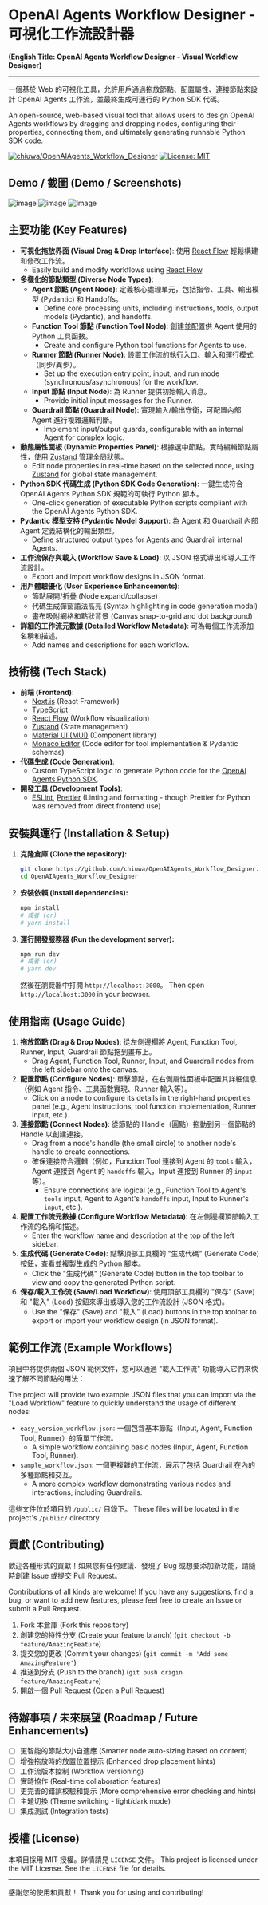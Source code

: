 # OpenAI Agents Workflow Designer - 可視化工作流設計器

**(English Title: OpenAI Agents Workflow Designer - Visual Workflow Designer)**

---

一個基於 Web 的可視化工具，允許用戶通過拖放節點、配置屬性、連接節點來設計 OpenAI Agents 工作流，並最終生成可運行的 Python SDK 代碼。

An open-source, web-based visual tool that allows users to design OpenAI Agents workflows by dragging and dropping nodes, configuring their properties, connecting them, and ultimately generating runnable Python SDK code.

[![chiuwa/OpenAIAgents_Workflow_Designer](https://img.shields.io/badge/GitHub-chiuwa/OpenAIAgents_Workflow_Designer-blue?logo=github)](https://github.com/chiuwa/OpenAIAgents_Workflow_Designer)
[![License: MIT](https://img.shields.io/badge/License-MIT-yellow.svg)](https://opensource.org/licenses/MIT)

## Demo / 截圖 (Demo / Screenshots)
![image](https://github.com/user-attachments/assets/ee6cee31-39e6-4e75-a94d-ef621576a807)
![image](https://github.com/user-attachments/assets/cf82b0ac-a784-4e8e-8ab7-4397518a0ac8)
![image](https://github.com/user-attachments/assets/7d441e67-69f9-40c6-abe9-68d74357b22e)



## 主要功能 (Key Features)

*   **可視化拖放界面 (Visual Drag & Drop Interface)**: 使用 [React Flow](https://reactflow.dev/) 輕鬆構建和修改工作流。
    *   Easily build and modify workflows using [React Flow](https://reactflow.dev/).
*   **多樣化的節點類型 (Diverse Node Types)**:
    *   **Agent 節點 (Agent Node)**: 定義核心處理單元，包括指令、工具、輸出模型 (Pydantic) 和 Handoffs。
        *   Define core processing units, including instructions, tools, output models (Pydantic), and handoffs.
    *   **Function Tool 節點 (Function Tool Node)**: 創建並配置供 Agent 使用的 Python 工具函數。
        *   Create and configure Python tool functions for Agents to use.
    *   **Runner 節點 (Runner Node)**: 設置工作流的執行入口、輸入和運行模式（同步/異步）。
        *   Set up the execution entry point, input, and run mode (synchronous/asynchronous) for the workflow.
    *   **Input 節點 (Input Node)**: 為 Runner 提供初始輸入消息。
        *   Provide initial input messages for the Runner.
    *   **Guardrail 節點 (Guardrail Node)**: 實現輸入/輸出守衛，可配置內部 Agent 進行複雜邏輯判斷。
        *   Implement input/output guards, configurable with an internal Agent for complex logic.
*   **動態屬性面板 (Dynamic Properties Panel)**: 根據選中節點，實時編輯節點屬性，使用 [Zustand](https://zustand-demo.pmnd.rs/) 管理全局狀態。
    *   Edit node properties in real-time based on the selected node, using [Zustand](https://zustand-demo.pmnd.rs/) for global state management.
*   **Python SDK 代碼生成 (Python SDK Code Generation)**: 一鍵生成符合 OpenAI Agents Python SDK 規範的可執行 Python 腳本。
    *   One-click generation of executable Python scripts compliant with the OpenAI Agents Python SDK.
*   **Pydantic 模型支持 (Pydantic Model Support)**: 為 Agent 和 Guardrail 內部 Agent 定義結構化的輸出類型。
    *   Define structured output types for Agents and Guardrail internal Agents.
*   **工作流保存與載入 (Workflow Save & Load)**: 以 JSON 格式導出和導入工作流設計。
    *   Export and import workflow designs in JSON format.
*   **用戶體驗優化 (User Experience Enhancements)**:
    *   節點展開/折疊 (Node expand/collapse)
    *   代碼生成彈窗語法高亮 (Syntax highlighting in code generation modal)
    *   畫布吸附網格和點狀背景 (Canvas snap-to-grid and dot background)
*   **詳細的工作流元數據 (Detailed Workflow Metadata)**: 可為每個工作流添加名稱和描述。
    *   Add names and descriptions for each workflow.

## 技術棧 (Tech Stack)

*   **前端 (Frontend)**:
    *   [Next.js](https://nextjs.org/) (React Framework)
    *   [TypeScript](https://www.typescriptlang.org/)
    *   [React Flow](https://reactflow.dev/) (Workflow visualization)
    *   [Zustand](https://zustand-demo.pmnd.rs/) (State management)
    *   [Material UI (MUI)](https://mui.com/) (Component library)
    *   [Monaco Editor](https://microsoft.github.io/monaco-editor/) (Code editor for tool implementation & Pydantic schemas)
*   **代碼生成 (Code Generation)**:
    *   Custom TypeScript logic to generate Python code for the [OpenAI Agents Python SDK](https://github.com/openai/openai-agents).
*   **開發工具 (Development Tools)**:
    *   [ESLint](https://eslint.org/), [Prettier](https://prettier.io/) (Linting and formatting - though Prettier for Python was removed from direct frontend use)

## 安裝與運行 (Installation & Setup)

1.  **克隆倉庫 (Clone the repository):**
    ```bash
    git clone https://github.com/chiuwa/OpenAIAgents_Workflow_Designer.git
    cd OpenAIAgents_Workflow_Designer
    ```

2.  **安裝依賴 (Install dependencies):**
    ```bash
    npm install
    # 或者 (or)
    # yarn install
    ```

3.  **運行開發服務器 (Run the development server):**
    ```bash
    npm run dev
    # 或者 (or)
    # yarn dev
    ```
    然後在瀏覽器中打開 `http://localhost:3000`。
    Then open `http://localhost:3000` in your browser.

## 使用指南 (Usage Guide)

1.  **拖放節點 (Drag & Drop Nodes)**: 從左側邊欄將 Agent, Function Tool, Runner, Input, Guardrail 節點拖到畫布上。
    *   Drag Agent, Function Tool, Runner, Input, and Guardrail nodes from the left sidebar onto the canvas.
2.  **配置節點 (Configure Nodes)**: 單擊節點，在右側屬性面板中配置其詳細信息（例如 Agent 指令、工具函數實現、Runner 輸入等）。
    *   Click on a node to configure its details in the right-hand properties panel (e.g., Agent instructions, tool function implementation, Runner input, etc.).
3.  **連接節點 (Connect Nodes)**: 從節點的 Handle（圓點）拖動到另一個節點的 Handle 以創建連接。
    *   Drag from a node's handle (the small circle) to another node's handle to create connections.
    *   確保連接符合邏輯（例如，Function Tool 連接到 Agent 的 `tools` 輸入，Agent 連接到 Agent 的 `handoffs` 輸入，Input 連接到 Runner 的 `input` 等）。
        *   Ensure connections are logical (e.g., Function Tool to Agent's `tools` input, Agent to Agent's `handoffs` input, Input to Runner's `input`, etc.).
4.  **配置工作流元數據 (Configure Workflow Metadata)**: 在左側邊欄頂部輸入工作流的名稱和描述。
    *   Enter the workflow name and description at the top of the left sidebar.
5.  **生成代碼 (Generate Code)**: 點擊頂部工具欄的 "生成代碼" (Generate Code) 按鈕，查看並複製生成的 Python 腳本。
    *   Click the "生成代碼" (Generate Code) button in the top toolbar to view and copy the generated Python script.
6.  **保存/載入工作流 (Save/Load Workflow)**: 使用頂部工具欄的 "保存" (Save) 和 "載入" (Load) 按鈕來導出或導入您的工作流設計 (JSON 格式)。
    *   Use the "保存" (Save) and "載入" (Load) buttons in the top toolbar to export or import your workflow design (in JSON format).

## 範例工作流 (Example Workflows)

項目中將提供兩個 JSON 範例文件，您可以通過 "載入工作流" 功能導入它們來快速了解不同節點的用法：

The project will provide two example JSON files that you can import via the "Load Workflow" feature to quickly understand the usage of different nodes:

*   `easy_version_workflow.json`: 一個包含基本節點（Input, Agent, Function Tool, Runner）的簡單工作流。
    *   A simple workflow containing basic nodes (Input, Agent, Function Tool, Runner).
*   `sample_workflow.json`: 一個更複雜的工作流，展示了包括 Guardrail 在內的多種節點和交互。
    *   A more complex workflow demonstrating various nodes and interactions, including Guardrails.

這些文件位於項目的 `/public/` 目錄下。
These files will be located in the project's `/public/` directory.

## 貢獻 (Contributing)

歡迎各種形式的貢獻！如果您有任何建議、發現了 Bug 或想要添加新功能，請隨時創建 Issue 或提交 Pull Request。

Contributions of all kinds are welcome! If you have any suggestions, find a bug, or want to add new features, please feel free to create an Issue or submit a Pull Request.

1.  Fork 本倉庫 (Fork this repository)
2.  創建您的特性分支 (Create your feature branch) (`git checkout -b feature/AmazingFeature`)
3.  提交您的更改 (Commit your changes) (`git commit -m 'Add some AmazingFeature'`)
4.  推送到分支 (Push to the branch) (`git push origin feature/AmazingFeature`)
5.  開啟一個 Pull Request (Open a Pull Request)

## 待辦事項 / 未來展望 (Roadmap / Future Enhancements)

*   [ ] 更智能的節點大小自適應 (Smarter node auto-sizing based on content)
*   [ ] 增強拖放時的放置位置提示 (Enhanced drop placement hints)
*   [ ] 工作流版本控制 (Workflow versioning)
*   [ ] 實時協作 (Real-time collaboration features)
*   [ ] 更完善的錯誤校驗和提示 (More comprehensive error checking and hints)
*   [ ] 主題切換 (Theme switching - light/dark mode)
*   [ ] 集成測試 (Integration tests)

## 授權 (License)

本項目採用 MIT 授權。詳情請見 `LICENSE` 文件。
This project is licensed under the MIT License. See the `LICENSE` file for details.

---

感謝您的使用和貢獻！
Thank you for using and contributing! 
